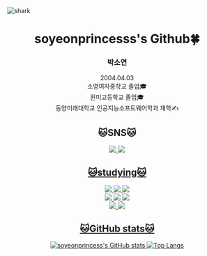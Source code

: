 ![shark](https://capsule-render.vercel.app/api?type=shark&color=gradient&height=140)

 <div align=center> 
  
  # soyeonprincesss's Github🍀

### 박소연<br>
2004.04.03<br>
소명여자중학교 졸업🎓<br>
원미고등학교 졸업🎓<br>
동양미래대학교 인공지능소프트웨어학과 재학✍

## 🐱SNS🐱
 <a href="https://www.instagram.com/0_0__soyeon/" target="_blank">
  <img src="https://img.shields.io/badge/Instagram-E4405F?style=for-the-badge&logo=instagram&logoColor=white"/>
<a href="https://blog.naver.com/soyeon8165" target="_blank">
  <img src="https://img.shields.io/badge/Naver_Blog-03C75A?style=for-the-badge&logo=naver&logoColor=white"/>

## 🐱studying🐱
<p>
<img src="https://img.shields.io/badge/python-red?style=flat&logo=python&logoColor=721412"/>
<img src="https://img.shields.io/badge/javaScript-orange?style=flat&logo=javaScript&logoColor=9C4121"/>
<img src="https://img.shields.io/badge/C-green?style=flat&logo=C&logoColor=3B5526"/> <br>
<img src="https://img.shields.io/badge/HTML5-blue?style=flat&logo=HTML5&logoColor=0B556A"/>
<img src="https://img.shields.io/badge/MySQL-pink?style=flat&logo=MySQL&logoColor=D70F64"/>  
<img src="https://img.shields.io/badge/PyCharm-lavender?style=flat&logo=PyCharm&logoColor=663399"/> <br>
<img src="https://img.shields.io/badge/Anaconda-grey?style=flat&logo=Anaconda&logoColor=8A8A8A"/> 
<img src="https://img.shields.io/badge/Github-white?style=flat&logo=Github&logoColor=221E1F"/>  
</p>

## 🐱GitHub stats🐱 <br>
![soyeonprincess's GitHub stats](https://github-readme-stats.vercel.app/api?username=soyeonprincesss&show_icons=true&theme=buefy)
![Top Langs](https://github-readme-stats.vercel.app/api/top-langs/?username=soyeonprincesss&layout=compact&theme=buefy)
</div>
